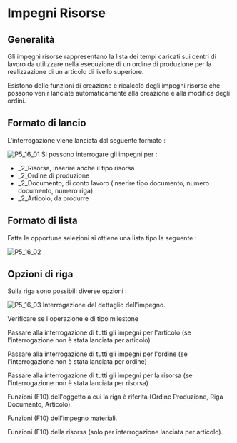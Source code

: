 # Impegni Risorse
## Generalità
Gli impegni risorse rappresentano la lista dei tempi caricati sui centri di lavoro da utilizzare nella esecuzione di un ordine di produzione per la realizzazione di un articolo di livello superiore.

Esistono delle funzioni di creazione e ricalcolo degli impegni risorse che possono venir lanciate automaticamente alla creazione e alla modifica degli ordini.

## Formato di lancio
L'interrogazione viene lanciata dal seguente formato : 

![P5_16_01](https://doc.smeup.com/immagini/MBDOC_OGG-P_P5AT20I/P5_16_01.png)
Si possono interrogare gli impegni per : 

- _2_Risorsa, inserire anche il tipo risorsa
- _2_Ordine di produzione
- _2_Documento, di conto lavoro (inserire tipo documento, numero documento, numero riga)
- _2_Articolo, da produrre



## Formato di lista
Fatte le opportune selezioni si ottiene una lista tipo la seguente : 

![P5_16_02](https://doc.smeup.com/immagini/MBDOC_OGG-P_P5AT20I/P5_16_02.png)
## Opzioni di riga
Sulla riga sono possibili diverse opzioni : 

![P5_16_03](https://doc.smeup.com/immagini/MBDOC_OGG-P_P5AT20I/P5_16_03.png)
Interrogazione del dettaglio dell'impegno.

Verificare se l'operazione è di tipo milestone

Passare alla interrogazione di tutti gli impegni per l'articolo (se l'interrogazione non è stata lanciata per articolo)

Passare alla interrogazione di tutti gli impegni per l'ordine (se l'interrogazione non è stata lanciata per ordine)

Passare alla interrogazione di tutti gli impegni per la risorsa (se l'interrogazione non è stata lanciata per risorsa)

Funzioni (F10) dell'oggetto a cui la riga è riferita (Ordine Produzione, Riga Documento, Articolo).

Funzioni (F10) dell'impegno materiali.

Funzioni (F10) della risorsa (solo per interrogazione lanciata per articolo).
